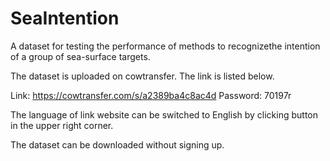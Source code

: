 # SeaIntention

A dataset for testing the performance of methods to recognizethe intention of a group of sea-surface targets.

The dataset is uploaded on cowtransfer. The link is listed below.

Link: https://cowtransfer.com/s/a2389ba4c8ac4d
Password: 70197r

The language of link website can be switched to English by clicking button in the upper right corner.

The dataset can be downloaded without signing up.

